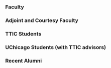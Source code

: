 ### Faculty



### Adjoint and Courtesy Faculty



### TTIC Students



### UChicago Students (with TTIC advisors)



### Recent Alumni





